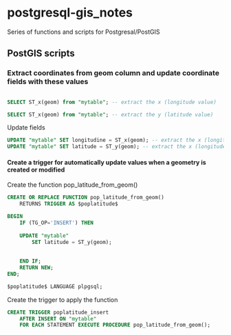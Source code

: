 # postgresql-gis_notes
Series of functions and scripts for Postgresal/PostGIS 

## PostGIS scripts
### Extract coordinates from geom column and update coordinate fields with these values

```sql

SELECT ST_x(geom) from "mytable"; -- extract the x (longitude value)

SELECT ST_x(geom) from "mytable"; -- extract the y (latitude value)
```
Update fields

```sql
UPDATE "mytable" SET longitudine = ST_x(geom); -- extract the x (longitude value)
UPDATE "mytable" SET latitude = ST_y(geom); -- extract the x (longitude value

```

#### Create a trigger for automatically update values when a geometry is created or modified

Create the function pop_latitude_from_geom()
```sql
CREATE OR REPLACE FUNCTION pop_latitude_from_geom()
	RETURNS TRIGGER AS $poplatitude$

BEGIN
	IF (TG_OP='INSERT') THEN
	
	UPDATE "mytable"
		SET latitude = ST_y(geom);
	
	
	END IF;
	RETURN NEW;
END;

$poplatitude$ LANGUAGE plpgsql;
```

Create the trigger to apply the function

```sql
CREATE TRIGGER poplatitude_insert
	AFTER INSERT ON "mytable"
	FOR EACH STATEMENT EXECUTE PROCEDURE pop_latitude_from_geom();
```
